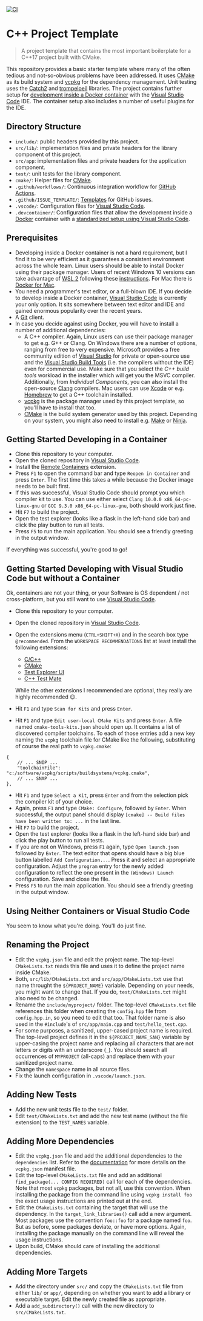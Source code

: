 [![CI](https://github.com/wildmichael/cpp_project_template/actions/workflows/ci.yml/badge.svg)](https://github.com/wildmichael/cpp_project_template/actions/workflows/ci.yml)

# C++ Project Template

> A project template that contains the most important boilerplate for a C++17
> project built with CMake.

This repository provides a basic starter template where many of the often
tedious and not-so-obvious problems have been addressed. It uses [CMake] as its
build system and [vcpkg] for the dependency management. Unit testing uses the
[Catch2] and [trompeloeil] libraries. The project contains further setup for
[development inside a Docker container][devcontainer] with the [Visual Studio
Code] IDE. The container setup also includes a number of useful plugins for the
IDE.

## Directory Structure

-   `include/`: public headers provided by this project.
-   `src/lib/`: implementation files and private headers for the library component
    of this project.
-   `src/app`: implementation files and private headers for the application
    component.
-   `test/`: unit tests for the library component.
-   `cmake/`: Helper files for [CMake].
-   `.github/workflows/`: Continuous integration workflow for [GitHub Actions].
-   `.github/ISSUE_TEMPLATE/`: [Templates] for GitHub issues.
-   `.vscode/`: Configuration files for [Visual Studio Code].
-   `.devcontainer/`: Configuration files that allow the development inside a
    [Docker] container with a [standardized setup using Visual Studio
    Code][devcontainer].

## Prerequisites

-   Developing inside a Docker container is not a hard requirement, but I find it
    to be very efficient as it guarantees a consistent environment across the
    whole team. Linux users should be able to install Docker using their package
    manager. Users of recent Windows 10 versions can take advantage of [WSL 2]
    following these [instructions][docker on wsl2]. For Mac there is [Docker for
    Mac].
-   You need a programmer's text editor, or a full-blown IDE. If you decide to
    develop inside a Docker container, [Visual Studio Code] is currently your only
    option. It sits somewhere between text editor and IDE and gained enormous
    popularity over the recent years.
-   A [Git] client.
-   In case you decide against using Docker, you will have to install a number
    of additional dependencies:
    -   A C++ compiler. Again, Linux users can use their package manager to get
        e.g. G++ or Clang. On Windows there are a number of options, ranging from
        free to very expensive. Microsoft provides a free community edition of
        [Visual Studio] for private or open-source use and the [Visual Studio Build
        Tools] (i.e. the compilers without the IDE) even for commercial use. Make
        sure that you select the _C++ build tools_ workload in the installer which
        will get you the MSVC compiler. Additionally, from _Individual Components_,
        you can also install the open-source [Clang] compilers. Mac users can use
        [Xcode] or e.g. [Homebrew] to get a C++ toolchain installed.
    -   [vcpkg] is the package manager used by this project template, so you'll
        have to install that too.
    -   [CMake] is the build system generator used by this project. Depending on
        your system, you might also need to install e.g. [Make] or [Ninja].

## Getting Started Developing in a Container

-   Clone this repository to your computer.
-   Open the cloned repository in [Visual Studio Code].
-   Install the [Remote Containers][ext remote containers] extension.
-   Press `F1` to open the command bar and type `Reopen in Container` and press
    `Enter`. The first time this takes a while because the Docker image needs to
    be built first.
-   If this was successful, Visual Studio Code should prompt you which compiler
    kit to use. You can use either select `Clang 10.0.0 x86_64-pc-linux-gnu` or
    `GCC 9.3.0 x86_64-pc-linux-gnu`, both should work just fine.
-   Hit `F7` to build the project.
-   Open the test explorer (looks like a flask in the left-hand side bar) and
    click the play button to run all tests.
-   Press `F5` to run the main application. You should see a friendly greeting
    in the output window.

If everything was successful, you're good to go!

## Getting Started Developing with Visual Studio Code but without a Container

Ok, containers are not your thing, or your Software is OS dependent / not
cross-platform, but you still want to use [Visual Studio Code].

-   Clone this repository to your computer.
-   Open the cloned repository in [Visual Studio Code].
-   Open the extensions menu (`CTRL+SHIFT+X`) and in the search box type
    `@recommended`. From the `WORKSPACE RECOMMENDATIONS` list at least install the
    following extensions:

    -   [C/C++][ext cpp]
    -   [CMake][ext cmake]
    -   [Test Explorer UI][ext test explorer]
    -   [C++ Test Mate][ext catch2]

    While the other extensions I recommended are optional, they really are
    highly recommended 😉.

-   Hit `F1` and type `Scan for Kits` and press `Enter`.
-   Hit `F1` and type `Edit user-local CMake Kits` and press `Enter`. A file
    named `cmake-tools-kits.json` should open up. It contains a list of discovered
    compiler toolchains. To each of those entries add a new key naming the `vcpkg`
    toolchain file for CMake like the following, substituting of course the real
    path to `vcpkg.cmake`:

```jsonc
{
    // ... SNIP ...
    "toolchainFile": "c:/software/vcpkg/scripts/buildsystems/vcpkg.cmake",
    // ... SNAP ...
},
```

-   Hit `F1` and type `Select a Kit`, press `Enter` and from the selection pick
    the compiler kit of your choice.
-   Again, press `F1` and type `CMake: Configure`, followed by `Enter`. When
    successful, the output panel should display
    `[cmake] -- Build files have been written to: ...` in the last line.
-   Hit `F7` to build the project.
-   Open the test explorer (looks like a flask in the left-hand side bar) and
    click the play button to run all tests.
-   If you are not on Windows, press `F1` again, type `Open launch.json`
    followed by `Enter`. The text editor that opens should have a big blue
    button labelled `Add Configuration...`. Press it and select an appropriate
    configuration. Adjust the `program` entry for the newly added configuration
    to reflect the one present in the `(Windows) Launch` configuration. Save and
    close the file.
-   Press `F5` to run the main application. You should see a friendly greeting
    in the output window.

## Using Neither Containers or Visual Studio Code

You seem to know what you're doing. You'll do just fine.

## Renaming the Project

-   Edit the `vcpkg.json` file and edit the project name. The top-level
    `CMakeLists.txt` reads this file and uses it to define the project name inside
    CMake.
-   Both, `src/lib/CMakeLists.txt` and `src/app/CMakeLists.txt` use that name
    throught the `${PROJECT_NAME}` variable. Depending on your needs, you might
    want to change that. If you do, `test/CMakeLists.txt` might also need to be
    changed.
-   Rename the `include/myproject/` folder. The top-level `CMakeLists.txt` file
    references this folder when creating the `config.hpp` file from `config.hpp.in`,
    so you need to edit that too. That folder name is also used in the
    `#include`'s of `src/app/main.cpp` and `test/hello_test.cpp`.
-   For some purposes, a sanitized, upper-cased project name is required. The
    top-level project defines it in the `${PROJECT_NAME_SAN}` variable by
    upper-casing the project name and replacing all characters that are not
    letters or digits with an underscore (`_`). You should search all
    occurrences of `MYPROJECT` (all-caps) and replace them with your sanitized
    project name.
-   Change the `namespace` name in all source files.
-   Fix the launch configuration in `.vscode/launch.json`.

## Adding New Tests

-   Add the new unit tests file to the `test/` folder.
-   Edit `test/CMakeLists.txt` and add the new test name (without the file
    extension) to the `TEST_NAMES` variable.

## Adding More Dependencies

-   Edit the `vcpkg.json` file and add the additional dependencies to the
    `dependencies` list. Refer to the [documentation][vcpkg manifest] for more
    details on the `vcpkg.json` manifest file.
-   Edit the top-level `CMakeLists.txt` file and add an additional
    `find_package(... CONFIG REQUIRED)` call for each of the dependencies. Note
    that most `vcpkg` packages, but not all, use this convention. When
    installing the package from the command line using `vcpkg install foo`
    the exact usage instructions are printed out at the end.
-   Edit the `CMakeLists.txt` containing the target that will use the dependency.
    In the `target_link_libraries()` call add a new argument. Most packages use
    the convention `foo::foo` for a package named `foo`. But as before, some
    packages deviate, or have more options. Again, installing the package
    manually on the command line will reveal the usage instructions.
-   Upon build, CMake should care of installing the additional dependencies.

## Adding More Targets

-   Add the directory under `src/` and copy the `CMakeLists.txt` file from either
    `lib/` or `app/`, depending on whether you want to add a library or executable
    target. Edit the newly created file as appropriate.
-   Add a `add_subdirectory()` call with the new directory to
    `src/CMakeLists.txt`.

[ext catch2]: https://marketplace.visualstudio.com/items?itemName=matepek.vscode-catch2-test-adapter
[catch2]: https://github.com/catchorg/Catch2
[clang]: https://clang.llvm.org/
[ext cmake]: https://marketplace.visualstudio.com/items?itemName=ms-vscode.cmake-tools
[cmake]: https://cmake.org
[ext cpp]: https://marketplace.visualstudio.com/items?itemName=ms-vscode.cpptools
[devcontainer]: https://code.visualstudio.com/docs/remote/containers
[docker for mac]: https://docs.docker.com/docker-for-mac/install/
[docker on wsl2]: https://docs.microsoft.com/en-us/windows/wsl/tutorials/wsl-containers
[docker]: https://www.docker.com/
[ext editorconfig]: https://marketplace.visualstudio.com/items?itemName=editorconfig.editorconfig"
[git]: https://git-scm.com
[github actions]: https://docs.github.com/en/actions
[homebrew]: https://brew.sh/
[make]: https://www.gnu.org/software/make/
[ninja]: https://ninja-build.org/
[ext prettier]: https://marketplace.visualstudio.com/items?itemName=esbenp.prettier-vscode
[ext remote containers]: https://marketplace.visualstudio.com/items?itemName=ms-vscode-remote.remote-containers
[templates]: https://docs.github.com/en/communities/using-templates-to-encourage-useful-issues-and-pull-requests/about-issue-and-pull-request-templates
[ext test explorer]: https://marketplace.visualstudio.com/items?itemName=hbenl.vscode-test-explorer
[trompeloeil]: https://github.com/rollbear/trompeloeil
[vcpkg manifest]: https://vcpkg.readthedocs.io/en/latest/users/manifests/
[vcpkg]: https://github.com/microsoft/vcpkg
[visual studio build tools]: https://visualstudio.microsoft.com/downloads/#build-tools-for-visual-studio-2019
[visual studio code]: https://code.visualstudio.com/
[visual studio]: https://visualstudio.microsoft.com/
[wsl 2]: https://docs.microsoft.com/en-us/windows/wsl/install-win10
[xcode]: https://developer.apple.com/xcode/
